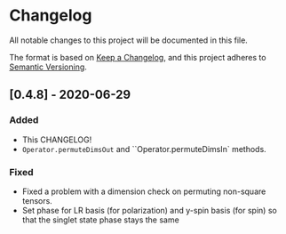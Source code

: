# Changelog

All notable changes to this project will be documented in this file.

The format is based on [Keep a Changelog](https://keepachangelog.com/en/1.0.0/),
and this project adheres to [Semantic Versioning](https://semver.org/spec/v2.0.0.html).

## [0.4.8] - 2020-06-29

### Added

* This CHANGELOG!
* `Operator.permuteDimsOut` and ``Operator.permuteDimsIn` methods.

### Fixed

* Fixed a problem with a dimension check on permuting non-square tensors.
* Set phase for LR basis (for polarization) and y-spin basis (for spin) so that the singlet state phase stays the same
